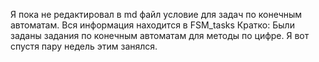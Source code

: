 Я пока не редактировал в md файл условие для задач по конечным автоматам. Вся информация находится в FSM_tasks 
Кратко:
Были заданы задания по конечным автоматам для методы по цифре. Я вот спустя пару недель этим занялся.
